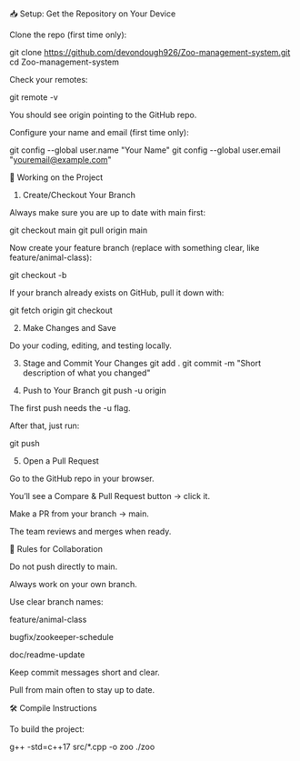 📥 Setup: Get the Repository on Your Device

Clone the repo (first time only):

git clone https://github.com/devondough926/Zoo-management-system.git
cd Zoo-management-system


Check your remotes:

git remote -v


You should see origin pointing to the GitHub repo.

Configure your name and email (first time only):

git config --global user.name "Your Name"
git config --global user.email "youremail@example.com"

🌱 Working on the Project
1. Create/Checkout Your Branch

Always make sure you are up to date with main first:

git checkout main
git pull origin main


Now create your feature branch (replace <branch-name> with something clear, like feature/animal-class):

git checkout -b <branch-name>


If your branch already exists on GitHub, pull it down with:

git fetch origin
git checkout <branch-name>

2. Make Changes and Save

Do your coding, editing, and testing locally.

3. Stage and Commit Your Changes
git add .
git commit -m "Short description of what you changed"

4. Push to Your Branch
git push -u origin <branch-name>


The first push needs the -u flag.

After that, just run:

git push

5. Open a Pull Request

Go to the GitHub repo in your browser.

You’ll see a Compare & Pull Request button → click it.

Make a PR from your branch → main.

The team reviews and merges when ready.

🔑 Rules for Collaboration

Do not push directly to main.

Always work on your own branch.

Use clear branch names:

feature/animal-class

bugfix/zookeeper-schedule

doc/readme-update

Keep commit messages short and clear.

Pull from main often to stay up to date.

🛠️ Compile Instructions

To build the project:

g++ -std=c++17 src/*.cpp -o zoo
./zoo
